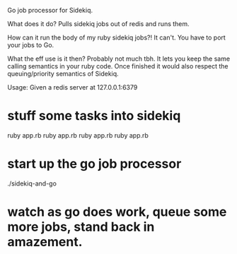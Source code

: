 Go job processor for Sidekiq.

What does it do?
Pulls sidekiq jobs out of redis and runs them.

How can it run the body of my ruby sidekiq jobs?!
It can't. You have to port your jobs to Go.

What the eff use is it then?
Probably not much tbh. It lets you keep the same calling semantics in your ruby code.  Once finished it would also respect the queuing/priority semantics of Sidekiq.

Usage:
Given a redis server at 127.0.0.1:6379

# stuff some tasks into sidekiq
ruby app.rb
ruby app.rb
ruby app.rb
ruby app.rb

# start up the go job processor
./sidekiq-and-go

# watch as go does work, queue some more jobs, stand back in amazement.